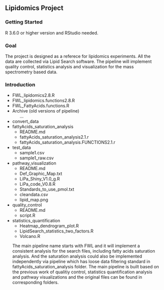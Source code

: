## **Lipidomics Project**

### Getting Started
R 3.6.0 or higher version and RStudio needed.

### Goal
The project is designed as a referece for lipidomics experiments. All the data are collected via Lipid Search software. 
The pipeline will implement quality control, statistics analysis and visualization for the mass spectrometry based data.

### Introduction
<ul>
<li>FWL_lipidomics2.8.R</li>
<li>FWL_lipidomics.functions2.8.R</li>
<li>FWL_FattyAcids.functions.R</li>
<li>Archive (old versions of pipeline)
	<ul>...</ul>
</li>
<li>convert_data</li>
<li>fattyAcids_saturation_analysis
	<ul>
	<li>README.md</li>
	<li>fattyAcids_saturation_analysis2.1.r</li>
	<li>fattyAcids_saturation_analysis.FUNCTIONS2.1.r</li>
	</ul>
</li>
<li>test_data
	<ul>
		<li>sample1.csv</li>
		<li>sample1_raw.csv</li>
	</ul>
</li>
<li>pathway_visualization
	<ul>
		<li>README.md</li>
		<li>Def_Graphic_Map.txt</li>
		<li>LiPa_Shiny_V1.0_g.R</li>
		<li>LiPa_code_V0.8.R</li>
		<li>Standards_to_use_pmol.txt</li>
		<li>cleandata.csv</li>
		<li>lipid_map.png</li>
	</ul>
</li>
<li>quality_control
	<ul>
		<li>README.md</li>
		<li>script.R</li>
	</ul>
</li>
<li>statistics_quantification
	<ul>
		<li>Heatmap_dendrogram_plot.R</li>
		<li>LipidSearch_statistics_two_factors.R</li>
		<li>Volcano.R</li>
	</ul>
</li>

The main pipeline name starts with FWL and it will implement a consistent analysis for the search files, including fatty acids saturation analysis. And the saturation analysis could also be implemented independently via pipeline which has loose data filtering standard in fattyAcids_saturation_analysis folder. The main pipeline is built based on the previous work of qualitiy control, statistics quantification analysis and pathway visualizations and the original files can be found in corresponding folders. 
